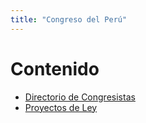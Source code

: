 ```yaml
---
title: "Congreso del Perú"
---
```


# Contenido

- [Directorio de Congresistas](./congresistas)
- [Proyectos de Ley](./proyectos-ley)
